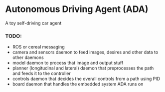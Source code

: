# Autonomous Driving Agent (ADA)
A toy self-driving car agent

### TODO:
- ROS or cereal messaging
- camera and sensors daemon to feed images, desires and other data to other daemons
- model daemon to process that image and output stuff
- planner (longitudinal and lateral) daemon that preprocesses the path and feeds it to the controller
- controls daemon that decides the overall controls from a path using PID
- board daemon that handles the embedded system ADA runs on
